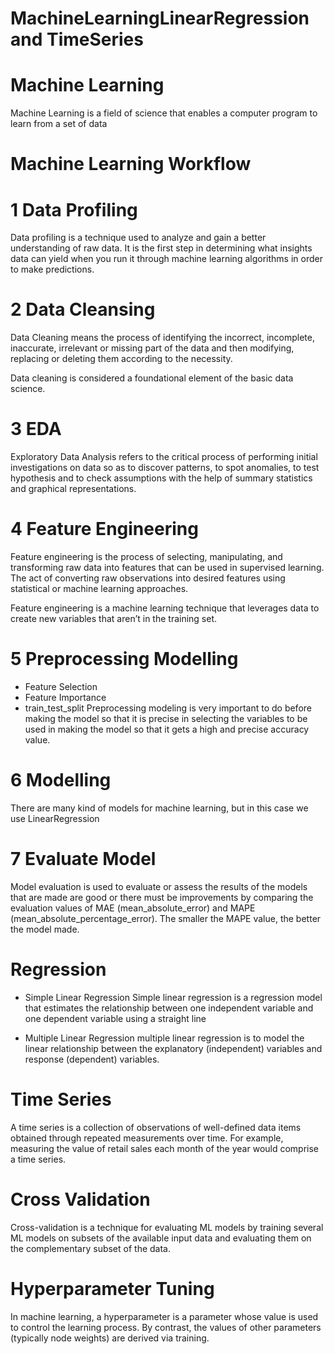 # MachineLearningLinearRegression and TimeSeries
# Machine Learning
Machine Learning is a field of science that enables a computer program to learn from a set of data

# Machine Learning Workflow
# 1 Data Profiling
Data profiling is a technique used to analyze and gain a better understanding of raw data. It is the first step in determining what insights data can yield when you run it through machine learning algorithms in order to make predictions.

# 2 Data Cleansing
Data Cleaning means the process of identifying the incorrect, incomplete, inaccurate, irrelevant or missing part of the data and then modifying, replacing or deleting them according to the necessity.

Data cleaning is considered a foundational element of the basic data science.

# 3 EDA
Exploratory Data Analysis refers to the critical process of performing initial investigations on data so as to discover patterns, to spot anomalies, to test hypothesis and to check assumptions with the help of summary statistics and graphical representations.

# 4 Feature Engineering
Feature engineering is the process of selecting, manipulating, and transforming raw data into features that can be used in supervised learning. The act of converting raw observations into desired features using statistical or machine learning approaches.

Feature engineering is a machine learning technique that leverages data to create new variables that aren’t in the training set.

# 5 Preprocessing Modelling
- Feature Selection
- Feature Importance
- train_test_split
Preprocessing modeling is very important to do before making the model so that it is precise in selecting the variables to be used in making the model so that it gets a high and precise accuracy value.

# 6 Modelling
There are many kind of models for machine learning, but in this case we use LinearRegression

# 7 Evaluate Model
Model evaluation is used to evaluate or assess the results of the models that are made are good or there must be improvements by comparing the evaluation values ​​of MAE (mean_absolute_error) and MAPE (mean_absolute_percentage_error). The smaller the MAPE value, the better the model made.

# Regression
- Simple Linear Regression
Simple linear regression is a regression model that estimates the relationship between one independent variable and one dependent variable using a straight line

- Multiple Linear Regression
multiple linear regression is to model the linear relationship between the explanatory (independent) variables and response (dependent) variables.

# Time Series
A time series is a collection of observations of well-defined data items obtained through repeated measurements over time. For example, measuring the value of retail sales each month of the year would comprise a time series.

# Cross Validation
Cross-validation is a technique for evaluating ML models by training several ML models on subsets of the available input data and evaluating them on the complementary subset of the data.

# Hyperparameter Tuning
In machine learning, a hyperparameter is a parameter whose value is used to control the learning process. By contrast, the values of other parameters (typically node weights) are derived via training.


